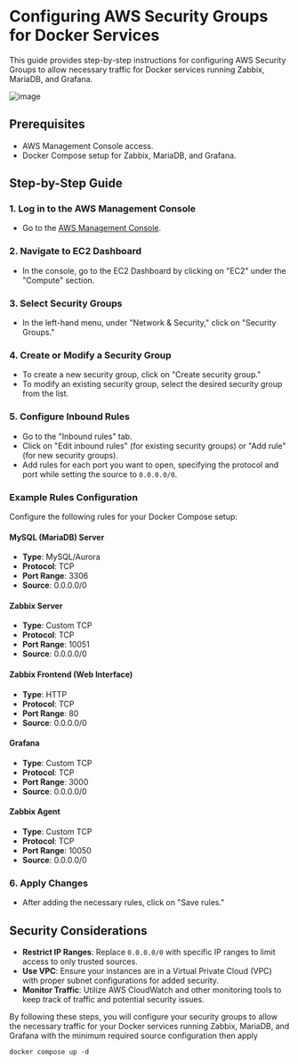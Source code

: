 # Configuring AWS Security Groups for Docker Services

This guide provides step-by-step instructions for configuring AWS Security Groups to allow necessary traffic for Docker services running Zabbix, MariaDB, and Grafana.

![image](https://github.com/amikha33/Zabbix-Grafana/assets/46167070/415f6891-5ab0-40db-83a2-7fe99c695632)


## Prerequisites

- AWS Management Console access.
- Docker Compose setup for Zabbix, MariaDB, and Grafana.

## Step-by-Step Guide

### 1. Log in to the AWS Management Console

- Go to the [AWS Management Console](https://aws.amazon.com/console/).

### 2. Navigate to EC2 Dashboard

- In the console, go to the EC2 Dashboard by clicking on "EC2" under the "Compute" section.

### 3. Select Security Groups

- In the left-hand menu, under "Network & Security," click on "Security Groups."

### 4. Create or Modify a Security Group

- To create a new security group, click on "Create security group."
- To modify an existing security group, select the desired security group from the list.

### 5. Configure Inbound Rules

- Go to the "Inbound rules" tab.
- Click on "Edit inbound rules" (for existing security groups) or "Add rule" (for new security groups).
- Add rules for each port you want to open, specifying the protocol and port while setting the source to `0.0.0.0/0`.

### Example Rules Configuration

Configure the following rules for your Docker Compose setup:

#### MySQL (MariaDB) Server
- **Type**: MySQL/Aurora
- **Protocol**: TCP
- **Port Range**: 3306
- **Source**: 0.0.0.0/0

#### Zabbix Server
- **Type**: Custom TCP
- **Protocol**: TCP
- **Port Range**: 10051
- **Source**: 0.0.0.0/0

#### Zabbix Frontend (Web Interface)
- **Type**: HTTP
- **Protocol**: TCP
- **Port Range**: 80
- **Source**: 0.0.0.0/0

#### Grafana
- **Type**: Custom TCP
- **Protocol**: TCP
- **Port Range**: 3000
- **Source**: 0.0.0.0/0

#### Zabbix Agent
- **Type**: Custom TCP
- **Protocol**: TCP
- **Port Range**: 10050
- **Source**: 0.0.0.0/0

### 6. Apply Changes

- After adding the necessary rules, click on "Save rules."

## Security Considerations

- **Restrict IP Ranges**: Replace `0.0.0.0/0` with specific IP ranges to limit access to only trusted sources.
- **Use VPC**: Ensure your instances are in a Virtual Private Cloud (VPC) with proper subnet configurations for added security.
- **Monitor Traffic**: Utilize AWS CloudWatch and other monitoring tools to keep track of traffic and potential security issues.

By following these steps, you will configure your security groups to allow the necessary traffic for your Docker services running Zabbix, MariaDB, and Grafana with the minimum required source configuration then apply 

    docker compose up -d 
